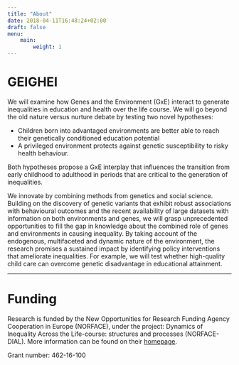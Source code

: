 ```yaml
---
title: "About"
date: 2018-04-11T16:48:24+02:00
draft: false
menu:
    main:
        weight: 1
---
```


# GEIGHEI

We will examine how Genes and the Environment (GxE) interact to generate inequalities in education and health over the life course. We will go beyond the old nature versus nurture debate by testing two novel hypotheses:

* Children born into advantaged environments are better able to reach their genetically conditioned education potential  
* A privileged environment protects against genetic susceptibility to risky health behaviour.  

Both hypotheses propose a GxE interplay that influences the transition from early childhood to adulthood in periods that are critical to the generation of inequalities.  

We innovate by combining methods from genetics and social science. Building on the discovery of genetic variants that exhibit robust associations with behavioural outcomes and the recent availability of large datasets with information on both environments and genes, we will grasp unprecedented opportunities to fill the gap in knowledge about the combined role of genes and environments in causing inequality. By taking account of the endogenous, multifaceted and dynamic nature of the environment, the research promises a sustained impact by identifying policy interventions that ameliorate inequalities. For example, we will test whether high-quality child care can overcome genetic disadvantage in educational attainment. 

***

# Funding
Research is funded by the New Opportunities for Research Funding Agency Cooperation in Europe (NORFACE), under the project: Dynamics of Inequality Across the Life-course: structures and processes (NORFACE-DIAL). More information can be found on their [homepage](http://dynamicsofinequality.org).

Grant number: 462-16-100
